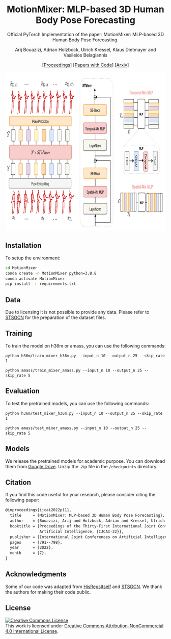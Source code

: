 
<div align="center">

<h1>MotionMixer: MLP-based 3D Human Body Pose Forecasting </h1>


Official PyTorch Implementation of the paper: MotionMixer: MLP-based 3D Human Body Pose Forecasting.

Arij Bouazizi, Adrian Holzbock, Ulrich Kressel, Klaus Dietmayer and Vasileios Belagiannis


 [[Proceedings](https://www.ijcai.org/proceedings/2022/0111.pdf)] [[Papers with Code](https://paperswithcode.com/paper/motionmixer-mlp-based-3d-human-body-pose)] [[Arxiv](https://arxiv.org/abs/2207.00499)]



</div>


<div align="right">
<img src="MotionMixer.png" height="500px">
</div>

## Installation

To setup the environment:
```sh
cd MotionMixer
conda create -n MotionMixer python=3.8.8
conda activate MotionMixer
pip install -r requirements.txt
```

## Data

Due to licensing it is not possible to provide any data. Please refer to [STSGCN](https://github.com/FraLuca/STSGCN) for the preparation of the dataset files.

## Training

To train the model on h36m or amass, you can use the following commands:
 ```
 python h36m/train_mixer_h36m.py --input_n 10 --output_n 25 --skip_rate 1 
 ```
 ```
 python amass/train_mixer_amass.py --input_n 10 --output_n 25 --skip_rate 5 
 ```
 
 ## Evaluation

To test the pretrained models, you can use the following commands:
 ```
 python h36m/test_mixer_h36m.py --input_n 10 --output_n 25 --skip_rate 1 
 ```
 ```
 python amass/test_mixer_amass.py --input_n 10 --output_n 25 --skip_rate 5 
 ```
 
 ## Models

We release the pretrained models for academic purpose. You can download them from [Google Drive](https://drive.google.com/drive/folders/1SrZpoe__Q3YXdk_TrtcxeJzRQiKAWoT5). Unzip the .zip file in the ```/checkpoints``` directory.

## Citation

If you find this code useful for your research, please consider citing the following paper:

```latex
@inproceedings{ijcai2022p111,
  title     = {MotionMixer: MLP-based 3D Human Body Pose Forecasting},
  author    = {Bouazizi, Arij and Holzbock, Adrian and Kressel, Ulrich and Dietmayer, Klaus and Belagiannis, Vasileios},
  booktitle = {Proceedings of the Thirty-First International Joint Conference on
               Artificial Intelligence, {IJCAI-22}},
  publisher = {International Joint Conferences on Artificial Intelligence Organization},
  pages     = {791--798},
  year      = {2022},
  month     = {7},
}

```

 ## Acknowledgments
 
 Some of our code was adapted from [HisRepsItself](https://github.com/wei-mao-2019/HisRepItself) and [STSGCN](https://github.com/FraLuca/STSGCN). We thank the authors for making their code public.
 
## License

<a rel="license" href="http://creativecommons.org/licenses/by-nc/4.0/">
<img alt="Creative Commons License" style="border-width:0" src="https://i.creativecommons.org/l/by-nc/4.0/88x31.png"
 /></a><br />This work is licensed under <a rel="license" href="http://creativecommons.org/licenses/by-nc/4.0/"
 >Creative Commons Attribution-NonCommercial 4.0 International License</a>.
